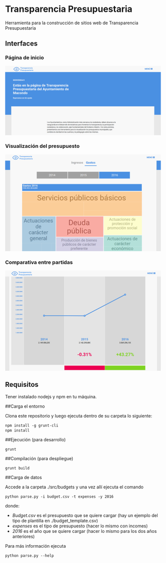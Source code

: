 Transparencia Presupuestaria
=======

Herramienta para la construcción de sitios web de Transparencia Presupuestaria

## Interfaces

### Página de inicio

![Home](screenshots/home.png)

### Visualización del presupuesto

![Presupuesto](screenshots/presupuesto.png)

### Comparativa entre partidas

![Compara](screenshots/compara.png)

## Requisitos

Tener instalado nodejs y npm en tu máquina.

##Carga el entorno

Clona este repositorio y luego ejecuta dentro de su carpeta lo siguiente:

```
npm install -g grunt-cli
npm install

```

##Ejecución (para desarrollo)

```
grunt
```

##Compilación (para despliegue)

```
grunt build
```

##Carga de datos

Accede a la carpeta ./src/budgets y una vez allí ejecuta el comando

```
python parse.py -i budget.csv -t expenses -y 2016
```

donde:

* *Budget.csv* es el presupuesto que se quiere cargar (hay un ejemplo del tipo de plantilla en ./budget_template.csv)
* *expenses* es el tipo de presupuesto (hacer lo mismo con incomes)
* *2016* es el año que se quiere cargar (hacer lo mismo para los dos años anteriores)

Para más información ejecuta

```
python parse.py --help
```
